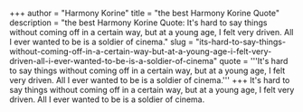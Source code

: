 +++
author = "Harmony Korine"
title = "the best Harmony Korine Quote"
description = "the best Harmony Korine Quote: It's hard to say things without coming off in a certain way, but at a young age, I felt very driven. All I ever wanted to be is a soldier of cinema."
slug = "its-hard-to-say-things-without-coming-off-in-a-certain-way-but-at-a-young-age-i-felt-very-driven-all-i-ever-wanted-to-be-is-a-soldier-of-cinema"
quote = '''It's hard to say things without coming off in a certain way, but at a young age, I felt very driven. All I ever wanted to be is a soldier of cinema.'''
+++
It's hard to say things without coming off in a certain way, but at a young age, I felt very driven. All I ever wanted to be is a soldier of cinema.
